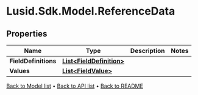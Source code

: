 # Lusid.Sdk.Model.ReferenceData

## Properties

Name | Type | Description | Notes
------------ | ------------- | ------------- | -------------
**FieldDefinitions** | [**List&lt;FieldDefinition&gt;**](FieldDefinition.md) |  | 
**Values** | [**List&lt;FieldValue&gt;**](FieldValue.md) |  | 

[Back to Model list](../README.md#documentation-for-models) &#8226; [Back to API list](../README.md#documentation-for-api-endpoints) &#8226; [Back to README](../README.md)

